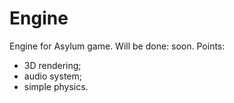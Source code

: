 # Engine
Engine for Asylum game. Will be done: soon.
Points:
- 3D rendering;
- audio system;
- simple physics.

